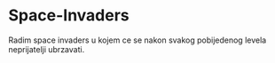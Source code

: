 # Space-Invaders
Radim space invaders u kojem ce se nakon svakog pobijedenog levela neprijatelji ubrzavati.
